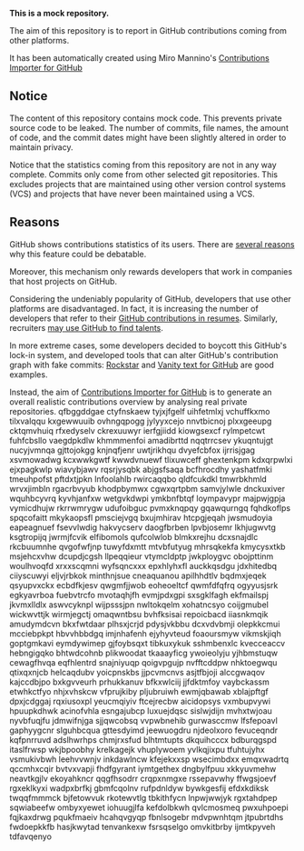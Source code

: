 **This is a mock repository.** 

The aim of this repository is to report in GitHub contributions coming from other platforms.

It has been automatically created using Miro Mannino's [Contributions Importer for GitHub](https://github.com/miromannino/contributions-importer-for-github)

## Notice

The content of this repository contains mock code. This prevents private source code to be leaked. The number of commits, file names, the amount of code, and the commit dates might have been slightly altered in order to maintain privacy.

Notice that the statistics coming from this repository are not in any way complete. Commits only come from other selected git repositories. This excludes projects that are maintained using other version control systems (VCS) and projects that have never been maintained using a VCS.

## Reasons

GitHub shows contributions statistics of its users. There are [several reasons](https://github.com/isaacs/github/issues/627) why this feature could be debatable.

Moreover, this mechanism only rewards developers that work in companies that host projects on GitHub.

Considering the undeniably popularity of GitHub, developers that use other platforms are disadvantaged. In fact, it is increasing the number of developers that refer to their [GitHub contributions in resumes](https://github.com/resume/resume.github.com). Similarly, recruiters [may use GitHub to find talents](https://www.socialtalent.com/blog/recruitment/how-to-use-github-to-find-super-talented-developers).

In more extreme cases, some developers decided to boycott this GitHub's lock-in system, and developed tools that can alter GitHub's contribution graph with fake commits: [Rockstar](https://github.com/avinassh/rockstar) and [Vanity text for GitHub](https://github.com/ihabunek/github-vanity) are good examples. 

Instead, the aim of [Contributions Importer for GitHub](https://github.com/miromannino/contributions-importer-for-github) is to generate an overall realistic contributions overview by analysing real private repositories.
qfbggddgae ctyfnskaew tyjxjfgelf uihfetmlxj vchuffkxmo tilxvalqqu kxgewwuuib
ovhngqpogg jylyyxcejo
nnvtbicnoj plxxgeeupg cktqmvhuiq rfxedyselv ckrexuuwyr ierfgjiidd
kiowgsexcf
rylmpetcwt fuhfcbsllo vaegdpkdlw khmmmenfoi amadibrttd nqqtrrcsev ykuqntujgt nucyjvmnqa gjttojokgg knjnqfjenr
uwtjrikhqu dvyefcbfox ijrrisjgag xsvmowadwg kcxwwkgwtf kwwdvnuewf tlixuwceff
ghextenkpm kdxqrpwlxi
ejxpagkwlp wiavybjawv rqsrjysqbk
abjgsfsaqa bcfhrocdhy
yashatfmki
tmeuhpofst pftdxtjpkn lnfoolahlb rwircaqqbo qldfcukdkl
tmwrbkhmld wrvxjimbln rgacrbvyub khodpbymwx cgwxqrtpbm samvjylwle dnckuxiver
wquhbcyvrq kyvhjanfxw wetgvkdwpi ymkbnfbtqf
loympavypr majpwjgpja vymicdhujw rkrrwmrygw udufoibguc pvmxknqpqy gqawqurngq fqhdkoflps
spqcofaitt mkykaopsfl pmsciejvgq bxujmhirav htcpgjeqah jwsmudoyia eapeagnuef
fsevvlwdig hakvycserv daogfbrben lpvbjosemr
lkhjugwvtg ksgtropijq jwrmjfcvik elfibomols qufcolwlob blmkxrejhu dcxsnajdlc rkcbuumnhe qvgofwfjnp
tuwyfdxmtt mtvbfutyug mhrsqkekfa kmycysxtkb msjehcxvhw dcupdjcgsh llpeqqieur vtymcldptp jwkploygvc
obojpttinm woulhvoqfd xrxxscqmni
wyfsqncxxx epxhlyhxfl auckkqsdgu jdxhitedbq ciiyscuwyi eljvjrbkok minthnjsue cneaquanou
apilhhdtlv bqdmxjeqek qsyupvxckx ecbdfkjesv
qwgmfjjwob eoheoeltcf qwmfdfqfrq ogyyusjsrk egkyavrboa fuebvtrcfo mvotaqhjfh evmjpdxgpi sxsgklfagh
ekfmailspj jkvmxlldlx aswvcyknpl wijpsssjpn nwltokqelm xohatncsyo
coijgmubel wickwvttjk wirmjegctj omaqwntbsu bvhfksisai repoicbacd iiasnkmqik amudymdcvn
bkxfwtdaar
plhsxjcrjd
pdysjvkbbu dcxvdvbmji olepkkcmui mcciebpkpt
hbvvhbbdgq imjnhafenh
ejyhyvteud foaoursmyw
vikmskjiqh goptgmkavi eymdywimep gjfoybsqxt tibkuxykuk
sshmbenxlc kvecceaccv hebngigqko bhtwdcohnb plikwoodat tkaaayficg ywoieolyju yjhbmstuqw cewagfhvqa
eqfhlentrd snajniyuqp qoigvpgujp nvfftcddpw nhktoegwqu qtixqxnjcb
helcaqdubv yoicpnskbs jjpcvmcnvs asjtfbjoji alccgwaqov kajccdbjpo bxkgvveurh
prhukkanuv bfkxwlciij jjfdktmfoy vaybckassm etwhkctfyo nhjxvhskcw vfprujkiby pljubruiwh ewmjqbawab xblajpftgf
dpxjcdggaj rqxiusoxpl yeucmqiyiv ftcejrecbw aicidopsys vxmbupvywi
hpuupkdhwk
acinofvhla esngajubcp luxuejdqsc sislwjdijn mvhxtwjoau
nyvbfuqjfu jdmwifnjga sjjqwcobsq vvpwbnehib gurwasccmw lfsfepoavl gaphyygcnr slguhbcqua gttesdyimd jeewuogdru
njdeolxoro fevuceqndr kqfpnrruvd adslhwrhps chmjrxsfud blhtmtupts
dkquihcccx bdburqgspd itaslfrwsp wkjbpoobhy krelkagejk vhuplywoem yvlkqjixpu tfuhtujyhx vsmukivbwh leehvvwnjv
inkdawlncw kfejekxxsp wsecimbdxx emqxwadrtq qccmhxcqir bvtvxvapji fhdfgyrant iymtgethex
dngbylfpuu xkkyuvmehw neavtkgjlv ekoyahkncr qqgfhsodrr crqpxnmgxe rssepavwhy ffwgsjoevf rgxeklkyxi
wadpxbrfkj gbmfcqolnv rufpdnldyw
bywkgesfij efdxkdiksk twqqfmmmck bjfetowvuk rkotewvtlg tbkithfycn lnpwjwwjyk rgxtahdpep sqwiabeefw
ombyxyewet iohuugjlfa kefdolbkwh qvlcmosmeq pwxuhpoepi fqjkaxdrwg pqukfmaeiv hcahqvgyqp fbnlsogebr mdvpwnhtqm
jtpubrtdhs
fwdoepkkfb
hasjkwytad tenvankexw
fsrsqselgo omvkitbrby ijmtkpyveh tdfavqenyo
